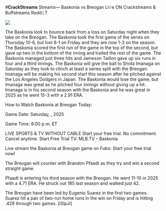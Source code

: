#𝐂𝐫𝐚𝐜𝐤𝐒𝐭𝐫𝐞𝐚𝐦𝐬 Streams— Baskonia vs Breogan Li𝚟e ON Crackstreams & Buffstreams Redd𝚒T  
  
  
[![](https://i.imgur.com/qSNzIqt.png)](https://movie.rssnews.media/jPsMgJk.php)  
  
The Baskonia look to bounce back from a loss on Saturday night when they take on the Breogan. The Baskonia took the first game of the series on Thursday 10-6, but lost 8-1 on Friday and they are now 1-3 on the season. The Baskonia scored the first run of the game in the top of the second, but gave up two in the bottom of the inning and trailed the rest of the game. The Baskonia managed just three hits and Jameson Taillon gave up six runs in four and a third innings. The Baskonia will give the ball to Shota Imanaga on Saturday as they look to clinch at least a series split with the Breogan. Imanaga will be making his second start this season after he pitched against the Los Angeles Dodgers in Japan. The Baskonia would lose the game, but Imanaga was great as he pitched four innings without giving up a hit. Imanaga is in his second season with the Baskonia and he was great in 2025 as he went 15-3 with a 2.91 ERA.

How to Watch Baskonia at Breogan Today:

Game Date: Saturday, , 2025

Game Time: 8:00 p.m. ET

LIVE SPORTS & TV WITHOUT CABLE
Start your free trial. No commitment. Cancel anytime.
Start Free Trial
TV: MLB.TV – Baskonia

Live stream the Baskonia at Breogan game on Fubo: Start your free trial now!

The Breogan will counter with Brandon Pfaadt as they try and win a second straight game.

Pfaadt is entering his third season with the Breogan. He went 11-10 in 2025 with a 4.71 ERA. He struck out 185 last season and walked just 42.

The Breogan have been led by Eugenio Suarez in the first two games. Suarez hit a pair of two-run home runs in the win on Friday and is hitting .429 through two games. [iSlpJi]
